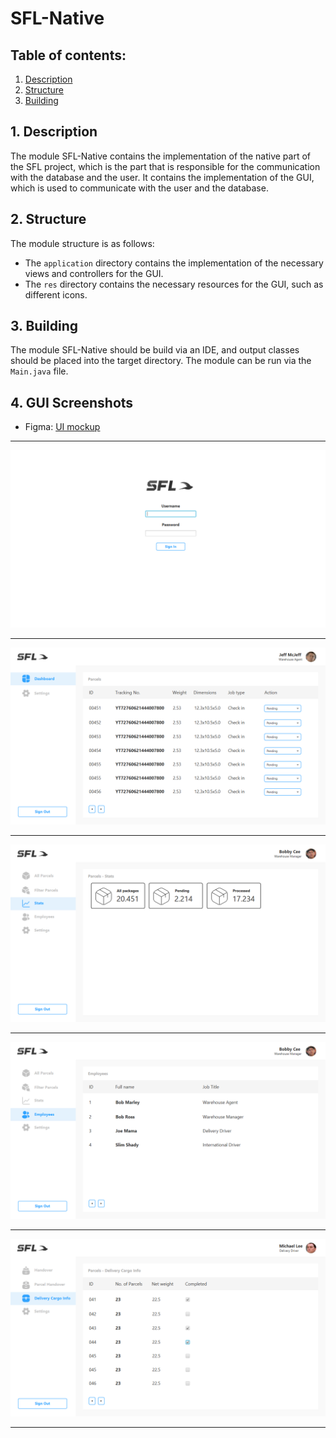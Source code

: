 # SFL-Native

## Table of contents:
1. [Description](#1-description)
2. [Structure](#2-structure)
3. [Building](#3-building)


## 1. Description

The module SFL-Native contains the implementation of the native part of 
the SFL project, which is the part that is responsible for the communication with 
the database and the user. It contains the implementation of 
the GUI, which is used to communicate with the user and the database.

## 2. Structure

The module structure is as follows:
- The `application` directory contains the implementation of the 
  necessary views and controllers for the GUI.
- The `res` directory contains the necessary resources for the GUI, such as
  different icons.

## 3. Building

The module SFL-Native should be build via an IDE, and output classes
should be placed into the target directory. The module can be run via
the `Main.java` file.

## 4. GUI Screenshots
- Figma: [UI mockup](https://www.figma.com/file/fJDhtYnvsypMELtSx9uONq/SFL-Warehouse-Dashboard?node-id=0%3A1&t=FPL7poMR6UHY8PN0-1)
***
![Screenshot1](/src/native/src/res/Screenshot1.png)
***
![Screenshot2](/src/native/src/res/Screenshot2.png)
***
![Screenshot3](/src/native/src/res/Screenshot3.png)
***
![Screenshot4](/src/native/src/res/Screenshot4.png)
***
![Screenshot5](/src/native/src/res/Screenshot5.png)
***

